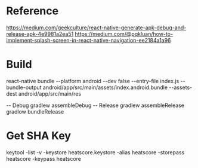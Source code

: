 # Reference
https://medium.com/geekculture/react-native-generate-apk-debug-and-release-apk-4e9981a2ea51
https://medium.com/@pqkluan/how-to-implement-splash-screen-in-react-native-navigation-ee2184a1a96

# Build
react-native bundle --platform android --dev false --entry-file index.js --bundle-output android/app/src/main/assets/index.android.bundle --assets-dest android/app/src/main/res

-- Debug
gradlew assembleDebug
-- Release
gradlew assembleRelease
gradlow bundleRelease

# Get SHA Key
keytool -list -v -keystore heatscore.keystore -alias heatscore -storepass heatscore -keypass heatscore